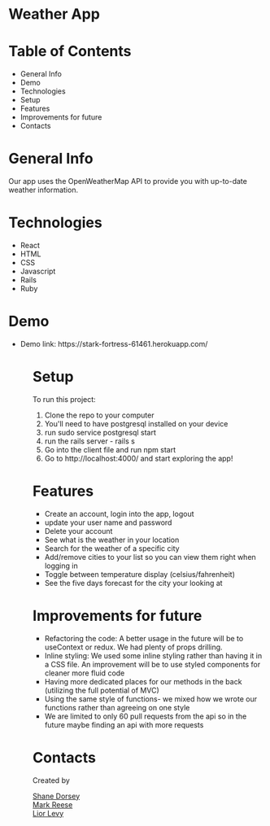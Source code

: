 # Weather App

# Table of Contents

<ul>
  <li>General Info</li>
  <li>Demo</li>
  <li>Technologies</li>
  <li>Setup</li>
  <li>Features</li>
  <li>Improvements for future</li>
  <li>Contacts</li>
</ul>
 
# General Info
 
Our app uses the OpenWeatherMap API to provide you with up-to-date weather information.
 
# Technologies
 
<ul>
<li>React</li>
<li>HTML</li>
<li>CSS</li>
<li>Javascript</li>
<li>Rails</li>
<li>Ruby</li>
</ul>

# Demo

<ul>
<li>Demo link: https://stark-fortress-61461.herokuapp.com/</li>
<ul>
 
# Setup
 
To run this project: <ol>
 
  <li>Clone the repo to your computer</li>
  <li>You'll need to have postgresql installed on your device</li>
  <li>run sudo service postgresql start
</li>
  <li>run the rails server - rails s</li>
  <li>Go into the client file and run npm start</li>
  <li>Go to http://localhost:4000/ and start exploring the app!</li>
  </ol>
 
# Features
 
<ul>
  <li>Create an account, login into the app, logout</li>
  <li>update your user name and password</li>
  <li>Delete your account</li>
  <li>See what is the weather in your location</li>
  <li>Search for the weather of a specific city</li>
  <li>Add/remove cities to your list so you can view them right when logging in</li>
  <li>Toggle between temperature display (celsius/fahrenheit)  </li>
  <li>See the five days forecast for the city your looking at</li>
</ul>
 
# Improvements for future
 

<ul>
<li>Refactoring the code: A better usage in the future will be to useContext or redux. We had plenty of props drilling.</li>
<li>Inline styling: We used some inline styling rather than having it in a CSS file. An improvement will be to use styled components for cleaner more fluid code</li>
<li>Having more dedicated places for our methods in the back (utilizing the full potential of MVC)</li>
<li>Using the same style of functions- we mixed how we wrote our functions rather than agreeing on one style</li>
<li>We are limited to only 60 pull requests from the api so in the future maybe finding an api with more requests</li>
</ul>
 
# Contacts
 
Created by <br>

<a href="https://www.linkedin.com/in/shanedorsey/" target="_blank">Shane Dorsey</a><br>
<a href="https://www.linkedin.com/in/mark-s-reese//" target="_blank">Mark Reese</a><br>
<a href="https://www.linkedin.com/in/liordl/" target="_blank">Lior Levy</a><br>


 

